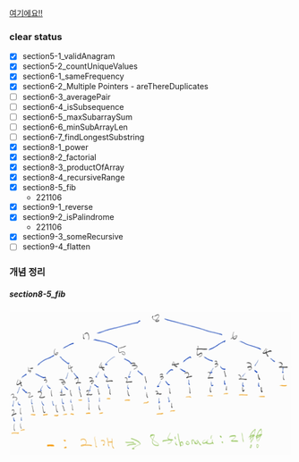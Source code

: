 [여기에요!!](https://github.com/KihyunLim/coding-test/blob/master/udemy/status.md)

### clear status

- [x] section5-1_validAnagram
- [x] section5-2_countUniqueValues
- [x] section6-1_sameFrequency
- [x] section6-2_Multiple Pointers - areThereDuplicates
- [ ] section6-3_averagePair
- [ ] section6-4_isSubsequence
- [ ] section6-5_maxSubarraySum
- [ ] section6-6_minSubArrayLen
- [ ] section6-7_findLongestSubstring
- [x] section8-1_power
- [x] section8-2_factorial
- [x] section8-3_productOfArray
- [x] section8-4_recursiveRange
- [x] section8-5_fib
  - 221106
- [x] section9-1_reverse
- [x] section9-2_isPalindrome
  - 221106
- [x] section9-3_someRecursive
- [ ] section9-4_flatten

### 개념 정리
##### section8-5_fib
![피보나치 예시](./etc/fib.jpg)